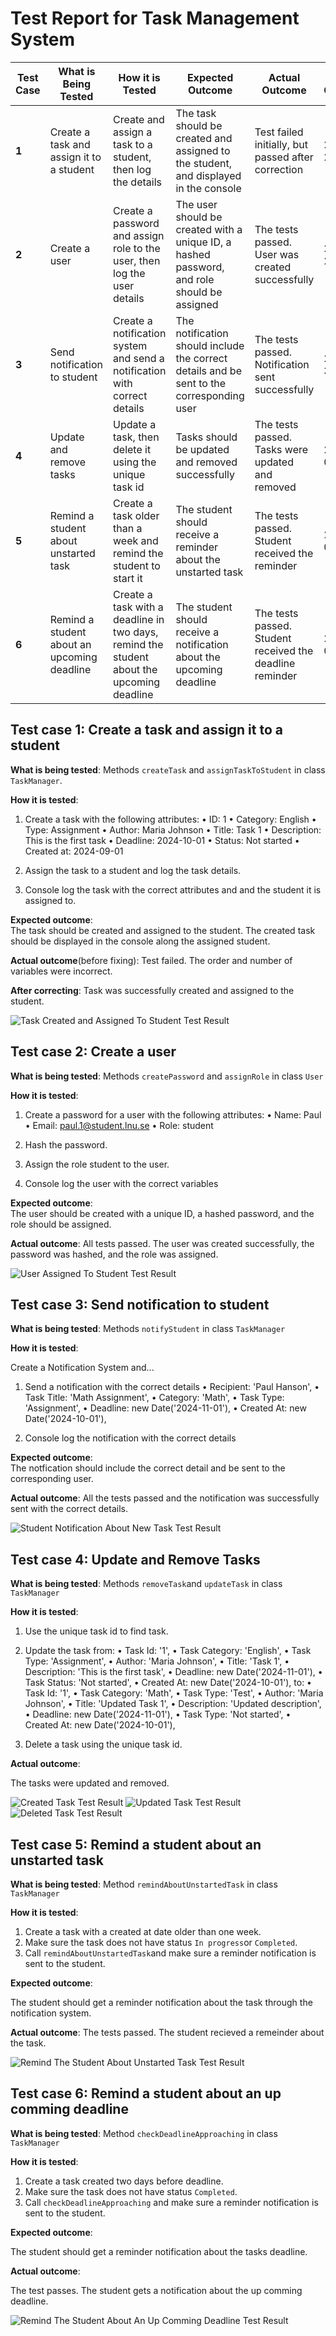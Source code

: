 # Test Report for Task Management System

| Test Case | What is Being Tested | How it is Tested | Expected Outcome | Actual Outcome | Date Conducted | Result Image |
|-----------|----------------------|------------------|------------------|----------------|----------------|--------------|
| **1** | Create a task and assign it to a student | Create and assign a task to a student, then log the details | The task should be created and assigned to the student, and displayed in the console | Test failed initially, but passed after correction | 2024-09-26 | ![Task Created and Assigned To Student](./ReportPictures/newTaskCreatedAndAssigned.png) |
| **2** | Create a user | Create a password and assign role to the user, then log the user details | The user should be created with a unique ID, a hashed password, and role should be assigned | The tests passed. User was created successfully | 2024-09-23 | ![User Created](./ReportPictures/createPasswordAndAssignRole.png) |
| **3** | Send notification to student | Create a notification system and send a notification with correct details | The notification should include the correct details and be sent to the corresponding user | The tests passed. Notification sent successfully | 2024-09-30 | ![Notification Sent](./ReportPictures/notification.png) |
| **4** | Update and remove tasks | Update a task, then delete it using the unique task id | Tasks should be updated and removed successfully | The tests passed. Tasks were updated and removed | 2024-10-01 | ![Updated Task](./ReportPictures/updatedTask.png) ![Deleted Task](./ReportPictures/deletedTask.png) |
| **5** | Remind a student about unstarted task | Create a task older than a week and remind the student to start it | The student should receive a reminder about the unstarted task | The tests passed. Student received the reminder | 2024-10-01 | ![Reminder Message](./ReportPictures/reminderMessage.png) |
| **6** | Remind a student about an upcoming deadline | Create a task with a deadline in two days, remind the student about the upcoming deadline | The student should receive a notification about the upcoming deadline | The tests passed. Student received the deadline reminder | 2024-10-01 | ![Upcoming Deadline Reminder](./ReportPictures/upcomingDeadline.png) |

## Test case 1: Create a task and assign it to a student

**What is being tested**:
Methods `createTask` and `assignTaskToStudent` in class `TaskManager`.

**How it is tested**:

1. Create a task with the following attributes:
 • ID: 1
 • Category: English
 • Type: Assignment
 • Author: Maria Johnson
 • Title: Task 1
 • Description: This is the first task
 • Deadline: 2024-10-01
 • Status: Not started
 • Created at: 2024-09-01

2. Assign the task to a student and log the task details.

3. Console log the task with the correct attributes and and the student it is assigned to.

**Expected outcome**:  
The task should be created and assigned to the student. The created task should be displayed in the console along the assigned student.

**Actual outcome**(before fixing):
Test failed. The order and number of variables were incorrect.

**After correcting**:
Task was successfully created and assigned to the student.

![Task Created and Assigned To Student Test Result](./ReportPictures/newTaskCreatedAndAssigned.png)

## Test case 2: Create a user

**What is being tested**:
Methods `createPassword` and `assignRole` in class `User`

**How it is tested**:

 1. Create a password for a user with the following attributes:
 • Name: Paul
 • Email: <paul.1@student.lnu.se>
 • Role: student

 2. Hash the password.

 3. Assign the role student to the user.

 4. Console log the user with the correct variables

**Expected outcome**:  
The user should be created with a unique ID, a hashed password, and the role should be assigned.

**Actual outcome**:
All tests passed. The user was created successfully, the password was hashed, and the role was assigned.

![User Assigned To Student Test Result](./ReportPictures/createPasswordAndAssignRole.png)

## Test case 3: Send notification to student

**What is being tested**:
Methods `notifyStudent` in class `TaskManager`

**How it is tested**:

Create a Notification System and...

1. Send a notification with the correct details
• Recipient: 'Paul Hanson',
• Task Title: 'Math Assignment',
• Category: 'Math',
• Task Type: 'Assignment',
• Deadline: new Date('2024-11-01'),
• Created At: new Date('2024-10-01'),

2. Console log the notification with the correct details

**Expected outcome**:  
The notfication should include the correct detail and be sent to the corresponding user.

**Actual outcome**:
All the tests passed and the notification was successfully sent with the correct details.

![Student Notification About New Task Test Result](./ReportPictures/notification.png)

## Test case 4: Update and Remove Tasks

**What is being tested**:
Methods `removeTask`and `updateTask` in class `TaskManager`

**How it is tested**:

1. Use the unique task id to find task.

2. Update the task from:
• Task Id: '1',
• Task Category: 'English',
• Task Type: 'Assignment',
• Author: 'Maria Johnson',
• Title: 'Task 1',
• Description: 'This is the first task',
• Deadline: new Date('2024-11-01'),
• Task Status: 'Not started',
• Created At: new Date('2024-10-01'),
to:
• Task Id: '1',
• Task Category: 'Math',
• Task Type: 'Test',
• Author: 'Maria Johnson',
• Title: 'Updated Task 1',
• Description: 'Updated description',
• Deadline: new Date('2024-11-01'),
• Task Type: 'Not started',
• Created At: new Date('2024-10-01'),

3. Delete a task using the unique task id.

**Actual outcome**:

The tasks were updated and removed.

![Created Task Test Result](./ReportPictures/createdTask.png)
![Updated Task Test Result](./ReportPictures/updatedTask.png)
![Deleted Task Test Result](./ReportPictures/deletedTask.png)

## Test case 5: Remind a student about an unstarted task

**What is being tested**:
Method `remindAboutUnstartedTask` in class `TaskManager`

**How it is tested**:

1. Create a task with a created at date older than one week.
2. Make sure the task does not have status `In progress`or `Completed`.
3. Call `remindAboutUnstartedTask`and make sure a reminder notification is sent to the student.

**Expected outcome**:

The student should get a reminder notification about the task through the notification system.

**Actual outcome**:
The tests passed. The student recieved a remeinder about the task.

![Remind The Student About Unstarted Task Test Result](./ReportPictures/reminderMessage.png)

## Test case 6: Remind a student about an up comming deadline

**What is being tested**:
Method `checkDeadlineApproaching` in class `TaskManager`

**How it is tested**:

1. Create a task created two days before deadline.
2. Make sure the task does not have status `Completed`.
3. Call `checkDeadlineApproaching` and make sure a reminder notification is sent to the student.

**Expected outcome**:

The student should get a reminder notification about the tasks deadline.

**Actual outcome**:

The test passes. The student gets a notification about the up comming deadline.

![Remind The Student About An Up Comming Deadline Test Result](./ReportPictures/upcommingDeadline.png)
